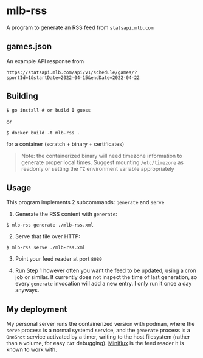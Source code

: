 # mlb-rss

A program to generate an RSS feed from `statsapi.mlb.com`

## games.json

An example API response from

`https://statsapi.mlb.com/api/v1/schedule/games/?sportId=1&startDate=2022-04-15&endDate=2022-04-22`

## Building

```
$ go install # or build I guess  
```

or

```
$ docker build -t mlb-rss .
```

for a container (scratch + binary + certificates)

> Note: the containerized binary will need timezone information
        to generate proper local times.  Suggest mounting `/etc/timezone`
        as readonly or setting the `TZ` environment variable appropriately

## Usage

This program implements 2 subcommands: `generate` and `serve`

1. Generate the RSS content with `generate`:

  ```
  $ mlb-rss generate ./mlb-rss.xml
  ```

2. Serve that file over HTTP:

  ```
  $ mlb-rss serve ./mlb-rss.xml
  ```

3. Point your feed reader at port `8080`

4. Run Step 1 however often you want the feed to be updated,
   using a cron job or similar. It currently does not inspect
   the time of last generation, so every `generate` invocation
   will add a new entry. I only run it once a day anyways.
  
## My deployment

My personal server runs the containerized version with podman,
where the `serve` process is a normal systemd service, and the
`generate` process is a `OneShot` service activated by a timer,
writing to the host filesystem (rather than a volume, for easy
`cat` debugging). [Miniflux] is the feed reader it is known to
work with.

[Miniflux]: https://github.com/miniflux/miniflux
